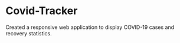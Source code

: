 # Covid-Tracker
Created a responsive web application to display COVID-19 cases and recovery statistics.
